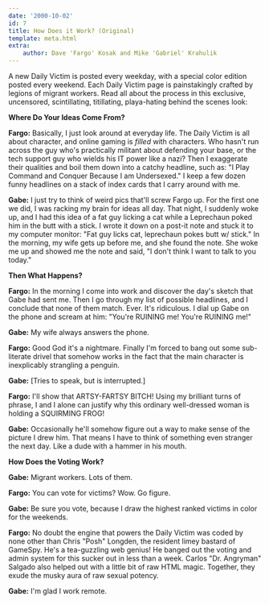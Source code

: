 ```yaml
---
date: '2000-10-02'
id: 7
title: How Does it Work? (Original)
template: meta.html
extra:
    author: Dave 'Fargo' Kosak and Mike 'Gabriel' Krahulik
---
```


A new Daily Victim is posted every weekday, with a special color edition
posted every weekend. Each Daily Victim page is painstakingly crafted by
legions of migrant workers. Read all about the process in this
exclusive, uncensored, scintillating, titillating, playa-hating behind
the scenes look:

**Where Do Your Ideas Come From?**

**Fargo:** Basically, I just look around at everyday life. The Daily
Victim is all about character, and online gaming is *filled* with
characters. Who hasn't run across the guy who's practically militant
about defending your base, or the tech support guy who wields his IT
power like a nazi? Then I exaggerate their qualities and boil them down
into a catchy headline, such as: "I Play Command and Conquer Because I
am Undersexed." I keep a few dozen funny headlines on a stack of index
cards that I carry around with me.

**Gabe:** I just try to think of weird pics that'll screw Fargo up. For
the first one we did, I was racking my brain for ideas all day. That
night, I suddenly woke up, and I had this idea of a fat guy licking a
cat while a Leprechaun poked him in the butt with a stick. I wrote it
down on a post-it note and stuck it to my computer monitor: "Fat guy
licks cat, leprechaun pokes butt w/ stick." In the morning, my wife gets
up before me, and she found the note. She woke me up and showed me the
note and said, "I don't think I want to talk to you today."

**Then What Happens?**

**Fargo:** In the morning I come into work and discover the day's sketch
that Gabe had sent me. Then I go through my list of possible headlines,
and I conclude that none of them match. Ever. It's ridiculous. I dial up
Gabe on the phone and scream at him: "You're RUINING me! You're RUINING
me!"

**Gabe:** My wife always answers the phone.

**Fargo:** Good God it's a nightmare. Finally I'm forced to bang out
some sub-literate drivel that somehow works in the fact that the main
character is inexplicably strangling a penguin.

**Gabe:** \[Tries to speak, but is interrupted.\]

**Fargo:** I'll show that ARTSY-FARTSY BITCH! Using my brilliant turns
of phrase, I and I alone can justify why this ordinary well-dressed
woman is holding a SQUIRMING FROG!

**Gabe:** Occasionally he'll somehow figure out a way to make sense of
the picture I drew him. That means I have to think of something even
stranger the next day. Like a dude with a hammer in his mouth.

**How Does the Voting Work?**

**Gabe:** Migrant workers. Lots of them.

**Fargo:** You can vote for victims? Wow. Go figure.

**Gabe:** Be sure you vote, because I draw the highest ranked victims in
color for the weekends.

**Fargo:** No doubt the engine that powers the Daily Victim was coded by
none other than Chris "Posh" Longden, the resident limey bastard of
GameSpy. He's a tea-guzzling web genius! He banged out the voting and
admin system for this sucker out in less than a week. Carlos "Dr.
Angryman" Salgado also helped out with a little bit of raw HTML magic.
Together, they exude the musky aura of raw sexual potency.

**Gabe:** I'm glad I work remote.

